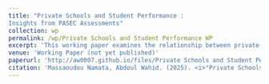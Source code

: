 ```yaml
---
title: "Private Schools and Student Performance :
Insights from PASEC Assessments"
collection: wp
permalink: /wp/Private Schools and Student Performance WP
excerpt: 'This working paper examines the relationship between private school prevalence and student performance across 14 Francophone African countries using PASEC data.'
venue: 'Working Paper (not yet published)'
paperurl: 'http://aw0007.github.io/files/Private Schools and Student Performance WP.pdf'
citation: 'Massaoudou Namata, Abdoul Wahid. (2025). <i>"Private Schools and Student Performance: Insights from PASEC Assessments."</i> Working Paper, Université du Québec à Montréal.'
---
```


